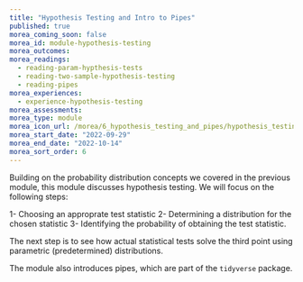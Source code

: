 ```yaml
---
title: "Hypothesis Testing and Intro to Pipes"
published: true
morea_coming_soon: false
morea_id: module-hypothesis-testing
morea_outcomes:
morea_readings:
  - reading-param-hypthesis-tests
  - reading-two-sample-hypothesis-testing
  - reading-pipes
morea_experiences:
  - experience-hypothesis-testing
morea_assessments:
morea_type: module
morea_icon_url: /morea/6_hypothesis_testing_and_pipes/hypothesis_testing.jpg
morea_start_date: "2022-09-29"
morea_end_date: "2022-10-14"
morea_sort_order: 6
---
```


Building on the probability distribution concepts we covered in the previous module, this module discusses hypothesis testing. We will focus on the following steps:

1- Choosing an approprate test statistic
2- Determining a distribution for the chosen statistic 
3- Identifying the probability of obtaining the test statistic. 

The next step is to see how actual statistical tests solve the third point using parametric (predetermined) distributions.

The module also introduces pipes, which are part of the `tidyverse` package. 


